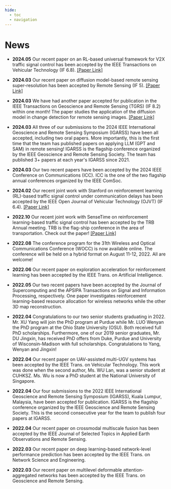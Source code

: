 ```yaml
---
hide:
  - toc
  - navigation
---
```


<!-- # **智慧城市感知与通信实验室** -->

<!-- <div align=left>
<img src='./assets/images/groupphoto.jpg' style="width: 60%">
</div> -->

<!-- --- -->

# **News**

- **2024.05** Our recent paper on an RL-based universal framework for V2X traffic signal control has been accepted by the IEEE Transactions on Vehicular Technology (IF 6.8). [[Paper Link]](https://arxiv.org/abs/2312.05090)

- **2024.03** Our recent paper on diffusion model-based remote sensing super-resolution has been accepted by Remote Sensing (IF 5). [[Paper Link]](https://www.mdpi.com/2072-4292/16/7/1219)

- **2024.03** We have had another paper accepted for publication in the IEEE Transactions on Geoscience and Remote Sensing (TGRS) (IF 8.2) within one month! The paper studies the application of the diffusion model in change detection for remote sensing images. [[Paper Link]](https://arxiv.org/abs/2306.03424)

- **2024.03** All three of our submissions to the 2024 IEEE International Geoscience and Remote Sensing Symposium (IGARSS) have been all accepted, including two oral papers. More importantly, this is the first time that the team has published papers on applying LLM (GPT and SAM) in remote sensing! IGARSS is the flagship conference organized by the IEEE Geoscience and Remote Sensing Society. The team has published 3+ papers at each year's IGARSS since 2021.

- **2024.03** Our two recent papers have been accepted by the 2024 IEEE Conference on Communications (ICC). ICC is the one of the two flagship annual conferences organized by the IEEE ComSoc.

- **2024.02** Our recent joint work with Stanford on reinforcement learning (RL)-based traffic signal control under communication delays has been accepted by the IEEE Open Journal of Vehicular Technology (OJVT) (IF 6.4). [[Paper Link]](https://ieeexplore.ieee.org/iel7/8782711/8889399/10443835.pdf)

- **2022.10** Our recent joint work with SenseTime on reinforcement learning-based traffic signal control has been accepted by the TRB Annual meeting. TRB is the flag-ship conference in the area of transportation. Check out the paper! [[Paper Link]](https://arxiv.org/pdf/2210.13378)

- **2022.08** The conference program for the 31th Wireless and Optical Communications Conference (WOCC) is now available online. The conference will be held on a hybrid format on August 11-12, 2022. All are welcome!

- **2022.06** Our recent paper on exploration acceleration for reinforcement learning has been accepted by the IEEE Trans. on Artificial Intelligence.
- **2022.05** Our two recent papers have been accepted by the Journal of Supercomputing and the APSIPA Transactions on Signal and Information Processing, respectively. One paper investigates reinforcement learning-based resource allocation for wireless networks while the other 3D map reconstruction.
- **2022.04** Congratulations to our two senior students graduating in 2022. Mr. XU Yang will join the PhD program at Purdue while Mr. LUO Wenyan the PhD program at the Ohio State University (OSU). Both received full PhD scholarships. Furthermore, one of our 2019 senior graduates, Mr. DU Jingxin, has received PhD offers from Duke, Purdue and University of Wisconsin-Madison with full scholarships. Congratulations to Yang, Wenyan and Jingxin!
- **2022.04** Our recent paper on UAV-assisted multi-UGV systems has been accepted by the IEEE Trans. on Vehicular Technology. This work was done when the second author, Ms. WU Lan, was a senior student at CUHKSZ. Ms. Wu is now a PhD student at the National University of Singapore.
- **2022.04** Our four submissions to the 2022 IEEE International Geoscience and Remote Sensing Symposium (IGARSS), Kuala Lumpur, Malaysia, have been accepted for publication. IGARSS is the flagship conference organized by the IEEE Geoscience and Remote Sensing Society. This is the second consecutive year for the team to publish four papers at IGARSS.
- **2022.04** Our recent paper on crossmodal multiscale fusion has been accepted by the IEEE Journal of Selected Topics in Applied Earth Observations and Remote Sensing.
- **2022.03** Our recent paper on deep learning-based network-level performance prediction has been accepted by the IEEE Trans. on Network Science and Engineering.
- **2022.03** Our recent paper on multilevel deformable attention-aggregated networks has been accepted by the IEEE Trans. on Geoscience and Remote Sensing.